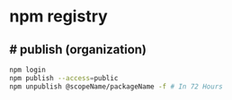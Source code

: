 # npm registry

## # publish (organization)

```sh
npm login
npm publish --access=public
npm unpublish @scopeName/packageName -f # In 72 Hours
```